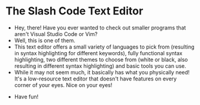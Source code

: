 # The Slash Code Text Editor

* Hey, there! Have you ever wanted to check out smaller programs that aren't Visual Studio Code or Vim?
* Well, this is one of them.
* This text editor offers a small variety of languages to pick from (resulting in syntax highlighting for different keywords), fully functional syntax highlighting, two different themes to choose from (white or black, also resulting in different syntax highlighting) and basic tools you can use.
* While it may not seem much, it basically has what you physically need! It's a low-resource text editor that doesn't have features on every corner of your eyes. Nice on your eyes!
- Have fun!
